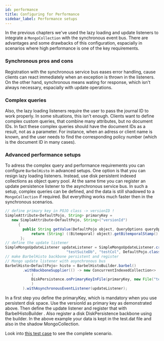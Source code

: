 ```yaml
---
id: performance
title: Configuring for Performance
sidebar_label: Performance setups
---
```


In the previous chapters we've used the lazy loading and update listeners to integrate a `MongoCollection` with the synchronous event bus. There are advantages and some drawbacks of this configuration, espacially in scenarios where high performance is one of the key requirements.

### Synchronous pros and cons

Registration with the synchronous service bus eases error handling, cause clients can react immediately when an exception is thrown in the listeners. On the other hand, synchronous means wating for response, which isn't always necessary, espacially with update operations.

### Complex queries

Also, the lazy loading listeners require the user to pass the journal ID to work properly. In some situations, this isn't enough. Clients want to define complex custom queries, that combine many attributes, but no document IDs. In fact these complex queries should have the document IDs as a result, not as a parameter. For instance, when an adress or client name is known, and the user needs to find the corresponding policy number (which is the document ID in many cases).

### Advanced performance setups

To adress the complex query and performance requirements you can configure `BarbelHisto` in advanced setups. One option is that you can resign lazy loading listeners. Instead, use disk persistent indexed collections as object query pool. At the same time you can register an update persistence listener to the asynchronous service bus. In such a setup, complex queries can be defined, and the data is still shadowed to a `MongoCollection` if required. But everything works much faster then in the synchronous scenarios. 

```java
// define primary key in POJO class -> versionID !
SimpleAttribute<DefaultPojo, String> primaryKey = 
   new SimpleAttribute<DefaultPojo, String>("versionId") 
      {
        public String getValue(DefaultPojo object, QueryOptions queryOptions) {
            return (String) ((Bitemporal) object).getBitemporalStamp().getVersionId();
       };
// define the update listener
SimpleMongoUpdateListener updateListener = SimpleMongoUpdateListener.create(client.getMongoClient(),
                            "testSuiteDb", "testCol", DefaultPojo.class, BarbelHistoContext.getDefaultGson());
// make BarbelHisto backbone persistent and register 
// Mongo update listener with asynchronous bus
BarbelHisto<DefaultPojo> histo = BarbelHistoBuilder.barbel()
        .withBackboneSupplier(() -> new ConcurrentIndexedCollection<>
            (
            DiskPersistence.onPrimaryKeyInFile(primaryKey, new File("test.dat"))
            )
        ).withAsynchronousEventListener(updateListener);
```
In a first step you define the primaryKey, which is mandatory when you use persistent disk space. Use the  versionId  as primary key as demonstrated above. Then define the update listener and register that with BarbelHistoBuilder . Also register a disk DiskPersistence  backbone using the builder. In the above example your data is kept in the  test.dat  file and also in the shadow MongoCollection.

Look into [this test case](https://github.com/projectbarbel/barbelhisto-persistence-mongo/blob/master/src/test/java/com/projectbarbel/histo/persistence/mongo/PerformanceSuiteTest.java) to see the complete scenario.